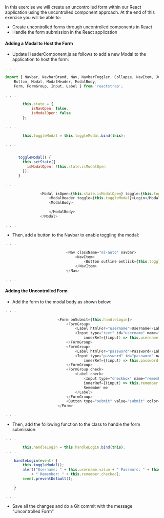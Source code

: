 In this exercise we will create an uncontrolled form within our React application using the uncontrolled component approach. At the end of this exercise you will be able to:

* Create uncontrolled forms through uncontrolled components in React
* Handle the form submission in the React application
#### Adding a Modal to Host the Form
* Update HeaderComponent.js as follows to add a new Modal to the application to host the form:

```js
. . .

import { Navbar, NavbarBrand, Nav, NavbarToggler, Collapse, NavItem, Jumbotron,
    Button, Modal, ModalHeader, ModalBody,
    Form, FormGroup, Input, Label } from 'reactstrap';
            
. . .

        this.state = {
            isNavOpen: false,
            isModalOpen: false
        };
        
. . .

        this.toggleModal = this.toggleModal.bind(this);

. . .


      toggleModal() {
        this.setState({
          isModalOpen: !this.state.isModalOpen
        });
      }
      
. . .

                <Modal isOpen={this.state.isModalOpen} toggle={this.toggleModal}>
                    <ModalHeader toggle={this.toggleModal}>Login</ModalHeader>
                    <ModalBody>
                    
                    </ModalBody>
                </Modal>
                
. . .
```
* Then, add a button to the Navbar to enable toggling the modal:

```js
. . .

                            <Nav className="ml-auto" navbar>
                                <NavItem>
                                    <Button outline onClick={this.toggleModal}><span className="fa fa-sign-in fa-lg"></span> Login</Button>
                                </NavItem>
                            </Nav>
                            
. . .
```
#### Adding the Uncontrolled Form
* Add the form to the modal body as shown below:
```js
. . .

                        <Form onSubmit={this.handleLogin}>
                            <FormGroup>
                                <Label htmlFor="username">Username</Label>
                                <Input type="text" id="username" name="username"
                                    innerRef={(input) => this.username = input} />
                            </FormGroup>
                            <FormGroup>
                                <Label htmlFor="password">Password</Label>
                                <Input type="password" id="password" name="password"
                                    innerRef={(input) => this.password = input}  />
                            </FormGroup>
                            <FormGroup check>
                                <Label check>
                                    <Input type="checkbox" name="remember"
                                    innerRef={(input) => this.remember = input}  />
                                    Remember me
                                </Label>
                            </FormGroup>
                            <Button type="submit" value="submit" color="primary">Login</Button>
                        </Form>
                        
. . .
```

* Then, add the following function to the class to handle the form submission:

```js
. . .

        this.handleLogin = this.handleLogin.bind(this);
. . .

    handleLogin(event) {
        this.toggleModal();
        alert("Username: " + this.username.value + " Password: " + this.password.value
            + " Remember: " + this.remember.checked);
        event.preventDefault();

    }
      
. . .
```

* Save all the changes and do a Git commit with the message "Uncontrolled Form"
